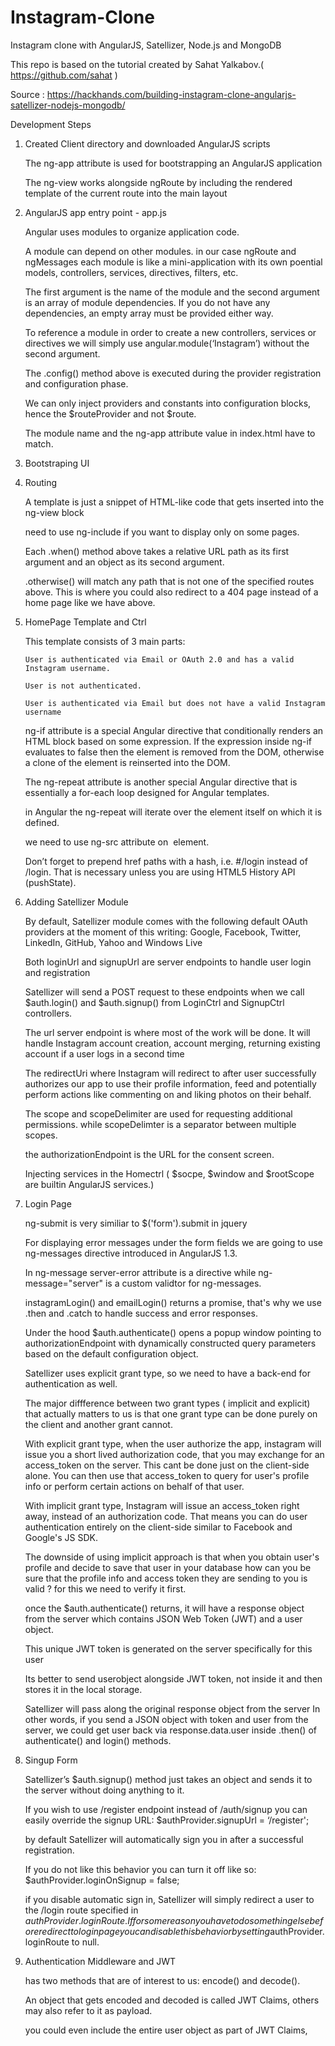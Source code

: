 Instagram-Clone
===============

Instagram clone with AngularJS, Satellizer, Node.js and MongoDB

This repo is based on the tutorial created by Sahat Yalkabov.( https://github.com/sahat )

Source :
https://hackhands.com/building-instagram-clone-angularjs-satellizer-nodejs-mongodb/

Development Steps

1) Created Client directory and downloaded AngularJS scripts

      The ng-app attribute is used for bootstrapping an AngularJS application

      The ng-view works alongside ngRoute by including the rendered template of the current route into the main layout

2)  AngularJS app entry point - app.js

      Angular uses modules to organize application code.

      A module can depend on other modules. in our case ngRoute and ngMessages  each module  is like a mini-application with its own poential models, controllers, services, directives, filters, etc.

      The first argument is the name of the module and the second argument is an array of module dependencies. If you do not have any dependencies, an empty array must be provided either way.

      To reference a module in order to create a new controllers, services or directives we will simply use angular.module(‘Instagram’) without the second argument.

     The .config() method above is executed during the provider registration and configuration phase.

     We can only inject providers and constants into configuration blocks, hence the $routeProvider and not $route.

     The module name and the ng-app attribute value in index.html have to match.

3)  Bootstraping UI

4)  Routing

    A template is just a snippet of HTML-like code that gets inserted into the ng-view block

    need to use ng-include if you want to display only on some pages.

    Each .when() method above takes  a relative URL path as its first argument and an object as its second argument.

    .otherwise() will match any path that is not one of the specified routes above. This is where you could also redirect to a 404 page instead of a home page like we have above.

5)  HomePage Template and Ctrl

    This template consists of 3 main parts:

        User is authenticated via Email or OAuth 2.0 and has a valid Instagram username.

        User is not authenticated.

        User is authenticated via Email but does not have a valid Instagram username

    ng-if attribute is a special Angular directive that conditionally renders an HTML block based on some expression. If the expression inside ng-if evaluates to false then the element is removed from the DOM, otherwise a clone of the element is reinserted into the DOM.

    The ng-repeat attribute is another special Angular directive that is essentially a for-each loop designed for Angular templates.

    in Angular the ng-repeat will iterate over the element itself on which it is defined.

    we need to use ng-src attribute on <img> element.

    Don’t forget to prepend href paths with a hash, i.e. #/login instead of /login. That is necessary unless you are using HTML5 History API (pushState).

6)  Adding Satellizer Module

    By default, Satellizer module comes with the following default OAuth providers at the moment of this writing: Google, Facebook, Twitter, LinkedIn, GitHub, Yahoo and Windows Live

    Both loginUrl and signupUrl are server endpoints to handle user login and registration

    Satellizer will send a POST request to these endpoints when we call $auth.login() and $auth.signup() from LoginCtrl and SignupCtrl controllers.

    The url server endpoint is where most of the work will be done. It will handle Instagram account creation, account merging, returning existing account if a user logs in a second time

    The redirectUri where Instagram will redirect to after user successfully authorizes our app to use their profile information, feed and potentially perform actions like commenting on and liking photos on their behalf.

    The scope and scopeDelimiter are used for requesting additional permissions. while scopeDelimter is a separator between multiple scopes.

    the authorizationEndpoint is the URL for the consent screen.

    Injecting services in the Homectrl ( $socpe, $window and $rootScope are builtin AngularJS services.)

7)  Login Page

    ng-submit is very similiar to $('form').submit in jquery

    For displaying error messages under the form fields we are going to use ng-messages directive introduced in AngularJS 1.3.

    In ng-message server-error attribute is a directive while ng-message="server" is a custom validtor for ng-messages.

    instagramLogin() and emailLogin() returns a promise, that's why we use .then and .catch to handle
    success and error responses.

    Under the hood $auth.authenticate() opens a popup window pointing to authorizationEndpoint with dynamically constructed query parameters based on the default configuration object.

    Satellizer uses explicit grant type, so we need to have a back-end for authentication as well.

    The major diffference between two grant types ( implicit and explicit) that actually matters to us 
    is that one grant type can be done purely on the client and another grant cannot.

    With explicit grant type, when the user authorize the app, instagram will issue you a short lived authorization code, that you may exchange for an access_token on the server. This cant be done just on the client-side alone. You can then use that access_token to query for user's profile info or perform certain actions on behalf of that user.

    With implicit grant type,  Instagram will issue an access_token right away, instead of an authorization code. That means you can do user authentication entirely on the client-side similar to Facebook and Google's JS SDK.

    The downside of using implicit approach is that when you obtain user's profile and decide to save that user in your database how can you be sure that the profile info and access token they are sending to you is valid ? for this we need to verify it first.

    once the $auth.authenticate() returns, it will have a response object from the server which contains JSON Web Token (JWT) and a user object.

    This unique JWT token is generated on the server specifically for this user

    Its better to send userobject alongside JWT token, not inside it and then stores it in the local storage.

    Satellizer will pass along the original response object from the server In other words, if you send a JSON object with token and user from the server, we could get user back via response.data.user inside .then() of authenticate() and login() methods.

8) Singup Form

    Satellizer’s $auth.signup() method just takes an object and sends it to the server without doing anything to it. 

    If you wish to use /register endpoint instead of /auth/signup you can easily override the signup URL:
    $authProvider.signupUrl = ‘/register';

    by default Satellizer will automatically sign you in after a successful registration.

    If you do not like this behavior you can turn it off like so:
    $authProvider.loginOnSignup = false;

    if you disable automatic sign in, Satellizer will simply redirect a user to the /login route specified in $authProvider.loginRoute. If for some reason you have to do something else before redirect to login page you can disable this behavior by setting$authProvider.loginRoute to null.

9) Authentication Middleware and JWT

    has two methods that are of interest to us: encode() and decode(). 

    An object that gets encoded and decoded is called JWT Claims, others may also refer to it as payload. 

    you could even include the entire user object as part of JWT Claims, 










